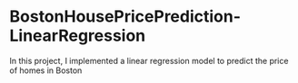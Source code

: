 # BostonHousePricePrediction-LinearRegression

In this project, I implemented a linear regression model to predict the price of homes in Boston
